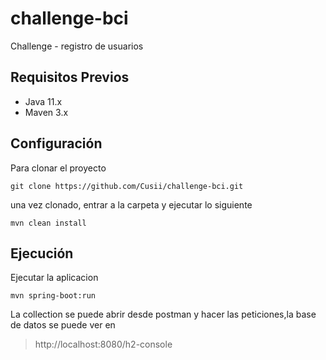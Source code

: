 # challenge-bci
Challenge - registro de usuarios

## Requisitos Previos

- Java 11.x
- Maven 3.x

## Configuración
Para clonar el proyecto

`git clone https://github.com/Cusii/challenge-bci.git`

una vez clonado, entrar a la carpeta y ejecutar lo siguiente 

`mvn clean install`

## Ejecución

Ejecutar la aplicacion

`mvn spring-boot:run`

La collection se puede abrir desde postman y hacer las peticiones,la base de datos se puede ver en 
> http://localhost:8080/h2-console